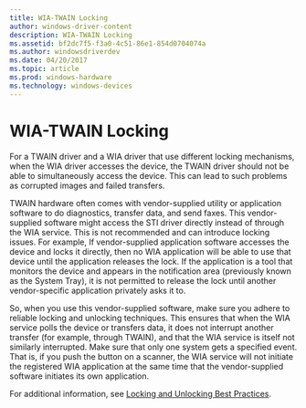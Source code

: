 ```yaml
---
title: WIA-TWAIN Locking
author: windows-driver-content
description: WIA-TWAIN Locking
ms.assetid: bf2dc7f5-f3a0-4c51-86e1-854d0704074a
ms.author: windowsdriverdev
ms.date: 04/20/2017
ms.topic: article
ms.prod: windows-hardware
ms.technology: windows-devices
---
```


# WIA-TWAIN Locking





For a TWAIN driver and a WIA driver that use different locking mechanisms, when the WIA driver accesses the device, the TWAIN driver should not be able to simultaneously access the device. This can lead to such problems as corrupted images and failed transfers.

TWAIN hardware often comes with vendor-supplied utility or application software to do diagnostics, transfer data, and send faxes. This vendor-supplied software might access the STI driver directly instead of through the WIA service. This is not recommended and can introduce locking issues. For example, If vendor-supplied application software accesses the device and locks it directly, then no WIA application will be able to use that device until the application releases the lock. If the application is a tool that monitors the device and appears in the notification area (previously known as the System Tray), it is not permitted to release the lock until another vendor-specific application privately asks it to.

So, when you use this vendor-supplied software, make sure you adhere to reliable locking and unlocking techniques. This ensures that when the WIA service polls the device or transfers data, it does not interrupt another transfer (for example, through TWAIN), and that the WIA service is itself not similarly interrupted. Make sure that only one system gets a specified event. That is, if you push the button on a scanner, the WIA service will not initiate the registered WIA application at the same time that the vendor-supplied software initiates its own application.

For additional information, see [Locking and Unlocking Best Practices](locking-and-unlocking-best-practices.md).

 

 




